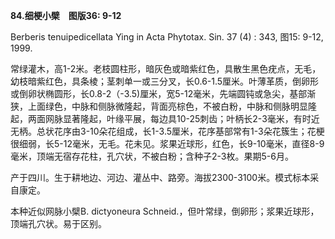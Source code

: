 **84.细梗小檗　图版36: 9-12**

Berberis tenuipedicellata Ying in Acta Phytotax. Sin. 37 (4) : 343, 图15: 9-12, 1999.

常绿灌木，高1-2米。老枝圆柱形，暗灰色或暗紫红色，具散生黑色疣点，无毛，幼枝暗紫红色，具条棱；茎刺单一或三分叉，长0.6-1.5厘米。叶薄革质，倒卵形或倒卵状椭圆形，长0.8-2（-3.5)厘米，宽5-12毫米，先端圆钝或急尖，基部渐狭，上面绿色，中脉和侧脉微隆起，背面亮棕色，不被白粉，中脉和侧脉明显隆起，两面网脉显著隆起，叶缘平展，每边具10-25刺齿；叶柄长2-3毫米，有时近无柄。总状花序由3-10朵花组成，长1-3.5厘米，花序基部常有1-3朵花簇生；花梗很细弱，长5-12毫米，无毛。花未见。浆果近球形，红色，长9-10毫米，直径8-9毫米，顶端无宿存花柱，孔穴状，不被白粉；含种子2-3枚。果期5-6月。

产于四川。生于耕地边、河边、灌丛中、路旁。海拔2300-3100米。模式标本采自康定。

本种近似网脉小檗B. dictyoneura Schneid.，但叶常绿，倒卵形；浆果近球形，顶端孔穴状。易于区别。
